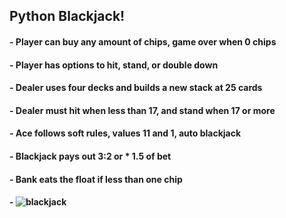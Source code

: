 ## Python Blackjack!

#### - Player can buy any amount of chips, game over when 0 chips
#### - Player has options to hit, stand, or double down
#### - Dealer uses four decks and builds a new stack at 25 cards
#### - Dealer must hit when less than 17, and stand when 17 or more
#### - Ace follows soft rules, values 11 and 1, auto blackjack
#### - Blackjack pays out 3:2 or * 1.5 of bet
#### - Bank eats the float if less than one chip
#### - ![blackjack](https://user-images.githubusercontent.com/38390009/108306949-1819a680-7162-11eb-8a74-ab0707428026.png)

